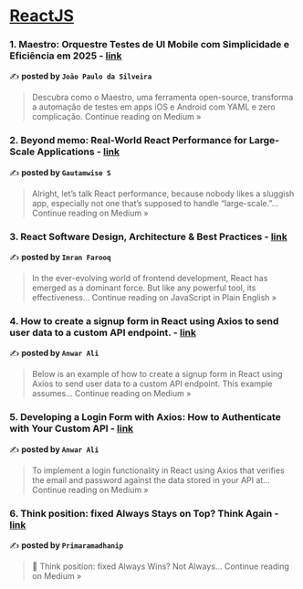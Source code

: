 
<h1><a href=https://medium.com/tag/reactjs/recommended target="_blank" rel="noopener noreferrer">ReactJS</a></h1>
<h3>1. Maestro: Orquestre Testes de UI Mobile com Simplicidade e Eficiência em 2025 - <a href="https://medium.com/@jpdev13/maestro-orquestre-testes-de-ui-mobile-com-simplicidade-e-efici%C3%AAncia-em-2025-a7ad3cb9a2e3?source=rss------reactjs-5" target="_blank" rel="noopener noreferrer">link</a></h3>

✍️ **posted by `João Paulo da Silveira`**

<blockquote>Descubra como o Maestro, uma ferramenta open-source, transforma a automação de testes em apps iOS e Android com YAML e zero complicação.
Continue reading on Medium »</blockquote>

<h3>2. Beyond memo: Real-World React Performance for Large-Scale Applications - <a href="https://medium.com/@gautamwise.s/beyond-memo-real-world-react-performance-for-large-scale-applications-e178b25a97ca?source=rss------reactjs-5" target="_blank" rel="noopener noreferrer">link</a></h3>

✍️ **posted by `Gautamwise S`**

<blockquote>Alright, let’s talk React performance, because nobody likes a sluggish app, especially not one that’s supposed to handle “large-scale.”…
Continue reading on Medium »</blockquote>

<h3>3. React Software Design, Architecture & Best Practices - <a href="https://javascript.plainenglish.io/react-software-design-architecture-best-practices-880349675091?source=rss------reactjs-5" target="_blank" rel="noopener noreferrer">link</a></h3>

✍️ **posted by `Imran Farooq`**

<blockquote>In the ever-evolving world of frontend development, React has emerged as a dominant force. But like any powerful tool, its effectiveness…
Continue reading on JavaScript in Plain English »</blockquote>

<h3>4. How to create a signup form in React using Axios to send user data to a custom API endpoint. - <a href="https://medium.com/@mranwarali/how-to-create-a-signup-form-in-react-using-axios-to-send-user-data-to-a-custom-api-endpoint-e6240d04a3f9?source=rss------reactjs-5" target="_blank" rel="noopener noreferrer">link</a></h3>

✍️ **posted by `Anwar Ali`**

<blockquote>Below is an example of how to create a signup form in React using Axios to send user data to a custom API endpoint. This example assumes…
Continue reading on Medium »</blockquote>

<h3>5. Developing a Login Form with Axios: How to Authenticate with Your Custom API - <a href="https://medium.com/@mranwarali/developing-a-login-form-with-axios-how-to-authenticate-with-your-custom-api-590fcc65758a?source=rss------reactjs-5" target="_blank" rel="noopener noreferrer">link</a></h3>

✍️ **posted by `Anwar Ali`**

<blockquote>To implement a login functionality in React using Axios that verifies the email and password against the data stored in your API at…
Continue reading on Medium »</blockquote>

<h3>6. Think position: fixed Always Stays on Top? Think Again - <a href="https://medium.com/@primaramadhanip/think-position-fixed-always-stays-on-top-think-again-0c08835f43a0?source=rss------reactjs-5" target="_blank" rel="noopener noreferrer">link</a></h3>

✍️ **posted by `Primaramadhanip`**

<blockquote>🚨 Think position: fixed Always Wins? Not Always…
Continue reading on Medium »</blockquote>

